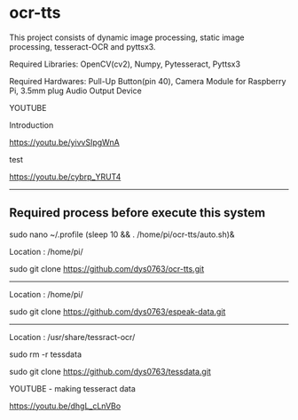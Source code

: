# ocr-tts

This project consists of dynamic image processing, static image processing, tesseract-OCR and pyttsx3.

Required Libraries: OpenCV(cv2), Numpy, Pytesseract, Pyttsx3

Required Hardwares: Pull-Up Button(pin 40), Camera Module for Raspberry Pi, 3.5mm plug Audio Output Device


YOUTUBE

Introduction

https://youtu.be/yivvSIpgWnA


test

https://youtu.be/cybrp_YRUT4


----------------
Required process before execute this system
------------------

sudo nano ~/.profile
(sleep 10 && . /home/pi/ocr-tts/auto.sh)&


Location : /home/pi/

sudo git clone https://github.com/dys0763/ocr-tts.git

--------------------------------

Location : /home/pi/

sudo git clone https://github.com/dys0763/espeak-data.git

--------------------------------

Location : /usr/share/tessract-ocr/

sudo rm -r tessdata

sudo git clone https://github.com/dys0763/tessdata.git

YOUTUBE - making tesseract data

https://youtu.be/dhgL_cLnVBo
